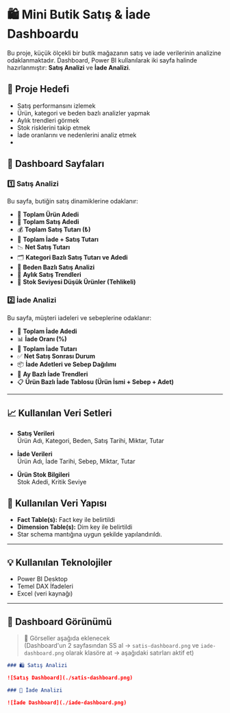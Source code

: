 # 🛍️ Mini Butik Satış & İade Dashboardu

Bu proje, küçük ölçekli bir butik mağazanın satış ve iade verilerinin analizine odaklanmaktadır. Dashboard, Power BI kullanılarak iki sayfa halinde hazırlanmıştır: **Satış Analizi** ve **İade Analizi**.

## 🎯 Proje Hedefi
- Satış performansını izlemek
- Ürün, kategori ve beden bazlı analizler yapmak
- Aylık trendleri görmek
- Stok risklerini takip etmek
- İade oranlarını ve nedenlerini analiz etmek
- 
## 📄 Dashboard Sayfaları

### 1️⃣ Satış Analizi

Bu sayfa, butiğin satış dinamiklerine odaklanır:

- 🧮 **Toplam Ürün Adedi**
- 🛒 **Toplam Satış Adedi**
- 💰 **Toplam Satış Tutarı (₺)**
- 🧾 **Toplam İade + Satış Tutarı**
- 📉 **Net Satış Tutarı**
- 🗂️ **Kategori Bazlı Satış Tutarı ve Adedi**
- 🧵 **Beden Bazlı Satış Analizi**
- 📆 **Aylık Satış Trendleri**
- 🚨 **Stok Seviyesi Düşük Ürünler (Tehlikeli)**

### 2️⃣ İade Analizi

Bu sayfa, müşteri iadeleri ve sebeplerine odaklanır:

- 🔁 **Toplam İade Adedi**
- 📊 **İade Oranı (%)**
- 💸 **Toplam İade Tutarı**
- ✅ **Net Satış Sonrası Durum**
- 📦 **İade Adetleri ve Sebep Dağılımı**
- 📅 **Ay Bazlı İade Trendleri**
- 📋 **Ürün Bazlı İade Tablosu (Ürün İsmi + Sebep + Adet)**

---

## 📈 Kullanılan Veri Setleri

- **Satış Verileri**  
  Ürün Adı, Kategori, Beden, Satış Tarihi, Miktar, Tutar

- **İade Verileri**  
  Ürün Adı, İade Tarihi, Sebep, Miktar, Tutar

- **Ürün Stok Bilgileri**  
  Stok Adedi, Kritik Seviye

## 🧩 Kullanılan Veri Yapısı
- **Fact Table(s):** Fact key ile belirtildi
- **Dimension Table(s):** Dim key ile belirtildi
- Star schema mantığına uygun şekilde yapılandırıldı.
---

## 💡 Kullanılan Teknolojiler

- Power BI Desktop
- Temel DAX İfadeleri
- Excel (veri kaynağı)

---

## 🌈 Dashboard Görünümü

> 📌 Görseller aşağıda eklenecek  
(Dashboard'un 2 sayfasından SS al → `satis-dashboard.png` ve `iade-dashboard.png` olarak klasöre at → aşağıdaki satırları aktif et)

```md
### 🛍️ Satış Analizi

![Satış Dashboard](./satis-dashboard.png)

### 🔁 İade Analizi

![İade Dashboard](./iade-dashboard.png)
